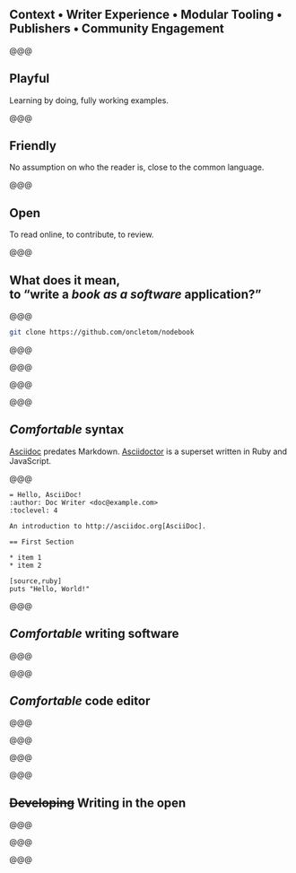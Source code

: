 <!-- .slide: data-state="contrasted" -->

## Context • **Writer Experience** • Modular Tooling • Publishers • Community Engagement

@@@

## **Playful**

Learning by doing, fully working examples.

@@@

## **Friendly**

No assumption on who the reader is, close to the common language.

@@@

## **Open**

To read online, to contribute, to review.

@@@

## What does it mean, <br> to <q>write a _book as a software_ application?</q>

@@@

```sh
git clone https://github.com/oncletom/nodebook
```

@@@

<!-- .slide: data-background="images/github-content.png" data-background-size="contain" -->

@@@

<!-- .slide: data-background="images/github-git.png" data-background-size="contain" -->

@@@

<!-- .slide: data-background="images/github-collaboration.png" data-background-size="contain" -->

@@@

## _Comfortable_ syntax

[Asciidoc][] predates Markdown. [Asciidoctor][] is a superset written in Ruby and JavaScript.

[Asciidoc]: http://www.methods.co.nz/asciidoc/
[Asciidoctor]: https://asciidoctor.org/

@@@

```adoc
= Hello, AsciiDoc!
:author: Doc Writer <doc@example.com>
:toclevel: 4

An introduction to http://asciidoc.org[AsciiDoc].

== First Section

* item 1
* item 2

[source,ruby]
puts "Hello, World!"
```

@@@

## _Comfortable_ writing software

@@@

<!-- .slide: data-background="images/writing-with-ia-writer.png" data-background-size="contain" -->

@@@

## _Comfortable_ code editor

@@@

<!-- .slide: data-background="images/atom-asciidoctor.png" data-background-size="contain" -->

@@@

<!-- .slide: data-background="images/atom-asciidoct-menu.png" data-background-size="contain" -->

@@@

<!-- .slide: data-background="images/atom-asciidoctor-rendering.png" data-background-size="contain" -->

@@@

## ~~Developing~~ Writing in the open

@@@

<!-- .slide: data-background="images/github-contrib.png" data-background-size="contain" -->

@@@

<!-- .slide: data-background="images/github-contrib-fix.png" data-background-size="contain" -->

@@@

<!-- .slide: data-background="images/github-contrib-diff.png" data-background-size="contain" -->
